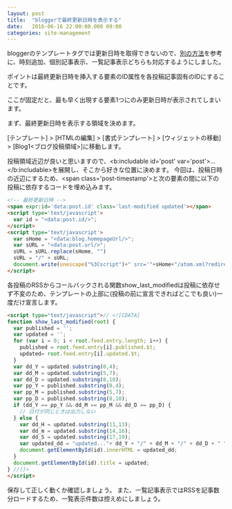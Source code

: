 ```yaml
---
layout: post
title:  "bloggerで最終更新日時を表示する"
date:   2016-06-16 22:00:00.000 09:00
categories: site-management
---
```


bloggerのテンプレートタグでは更新日時を取得できないので、[別の方法](http://blog2.k05.biz/2013/05/blogger-last-modified.html)を参考に、時刻追加、個別記事表示、一覧記事表示どちらも対応するようにしました。

ポイントは最終更新日時を挿入する要素のID属性を各投稿記事固有のIDにすることです。

ここが固定だと、最も早く出現する要素1つにのみ更新日時が表示されてしまいます。

まず、最終更新日時を表示する領域を決めます。

[テンプレート] > [HTMLの編集] > [書式テンプレート] > [ウィジェットの移動] > [Blog1<ブログ投稿領域>]に移動します。

投稿領域近辺が良いと思いますので、&lt;b:includable id='post' var='post'&gt;...&lt;/b:includable&gt;を展開し、そこから好きな位置に決めます。
今回は、投稿日時の近辺にするため、&lt;span class='post-timestamp'&gt;と次の要素の間に以下の投稿に依存するコードを埋め込みます。 
```html
<!-- 最終更新日時 -->
<span expr:id='data:post.id' class='last-modified updated'></span>
<script type='text/javascript'>
  var id = "<data:post.id/>";
</script>
<script type='text/javascript'>
  var sHome = "<data:blog.homepageUrl/>";
  var sURL = "<data:post.url/>";
  sURL = sURL.replace(sHome, "")
  sURL = "/" + sURL;
  document.write(unescape("%3Cscript")+" src='"+sHome+"/atom.xml?redirect=false&amp;path="+sURL+"&amp;max-results=1&amp;alt=json-in-script&amp;callback=show_last_modified' type='text/javascript'"+unescape("%3E%3C/script%3E"));
</script>
```

各投稿のRSSからコールバックされる関数show_last_modifiedは投稿に依存せず不変のため、テンプレートの上部に(投稿の前に宣言できればどこでも良い)一度だけ宣言します。 

```html
<script type="text/javascript">// <![CDATA[
function show_last_modified(root) {
  var published = '';  
  var updated = '';
  for (var i = 0; i < root.feed.entry.length; i++) {
    published = root.feed.entry[i].published.$t;
    updated= root.feed.entry[i].updated.$t;
  }
  var dd_Y = updated.substring(0,4);
  var dd_M = updated.substring(5,7);
  var dd_D = updated.substring(8,10);
  var pp_Y = published.substring(0,4);
  var pp_M = published.substring(5,7);
  var pp_D = published.substring(8,10);
  if (dd_Y == pp_Y && dd_M == pp_M && dd_D == pp_D) {
    // 日付が同じときは出力しない
  } else {
    var dd_H = updated.substring(11,13);
    var dd_m = updated.substring(14,16);
    var dd_S = updated.substring(17,19);
    var updated_dd = "updated..."+ dd_Y + "/" + dd_M + "/" + dd_D + " " + dd_H + ":" + dd_m + ":" + dd_S;
    document.getElementById(id).innerHTML = updated_dd;
  }
  document.getElementById(id).title = updated;
} //]]>
</script>
```

保存して正しく動くか確認しましょう。 また、一覧記事表示ではRSSを記事数分ロードするため、一覧表示件数は控えめにしましょう。 

